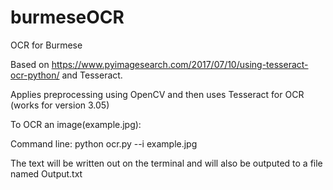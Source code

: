 # burmeseOCR
OCR for Burmese

Based on https://www.pyimagesearch.com/2017/07/10/using-tesseract-ocr-python/ and Tesseract. 

Applies preprocessing using OpenCV and then uses Tesseract for OCR (works for version 3.05)

To OCR an image(example.jpg):

Command line: python ocr.py --i example.jpg

The text will be written out on the terminal and will also be outputed to a file named Output.txt
